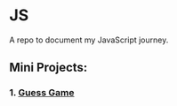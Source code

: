 # JS
A repo to document my JavaScript journey.

## Mini Projects: 
### 1. [Guess Game](https://heismanish.github.io/JS/04.%20JS%20in%20the%20Browser_DOM_and%20events/index.html) 
